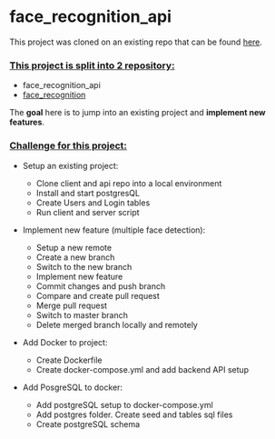 # face_recognition_api

This project was cloned on an existing repo that can be found [here](https://github.com/aneagoie/smart-brain-api).

### <u>This project is split into 2 repository:</u>

- face_recognition_api
- [face_recognition](https://github.com/michaelbretagne/face_recognition)

The **goal** here is to jump into an existing project and **implement new features**.

### <u>Challenge for this project:</u>

- Setup an existing project:

  - Clone client and api repo into a local environment
  - Install and start postgresQL
  - Create Users and Login tables
  - Run client and server script

- Implement new feature (multiple face detection):

  - Setup a new remote
  - Create a new branch
  - Switch to the new branch
  - Implement new feature
  - Commit changes and push branch
  - Compare and create pull request
  - Merge pull request
  - Switch to master branch
  - Delete merged branch locally and remotely

- Add Docker to project:

  - Create Dockerfile
  - Create docker-compose.yml and add backend API setup

- Add PosgreSQL to docker:

  - Add postgreSQL setup to docker-compose.yml
  - Add postgres folder. Create seed and tables sql files
  - Create postgreSQL schema
